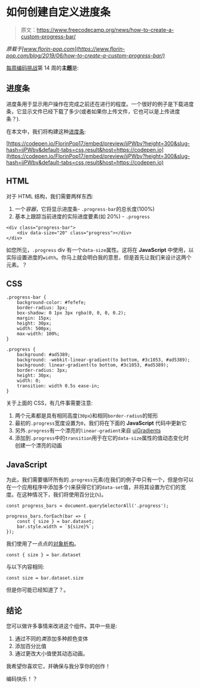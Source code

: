 # 如何创建自定义进度条

> 原文：<https://www.freecodecamp.org/news/how-to-create-a-custom-progress-bar/>

*原载于[www.florin-pop.com](https://www.florin-pop.com/blog/2019/06/how-to-create-a-custom-progress-bar/)*

[每周编码挑战](https://florin-pop.com/blog/2019/03/weekly-coding-challenge/)第 14 周的**主题**是:

## 进度条

进度条用于显示用户操作在完成之前还在进行的程度。一个很好的例子是下载进度条，它显示文件已经下载了多少(或者如果你上传文件，它也可以是上传进度条？).

在本文中，我们将构建这种[进度条](https://codepen.io/FlorinPop17/full/jjPWbv/):

[https://codepen.io/FlorinPop17/embed/preview/jjPWbv?height=300&slug-hash=jjPWbv&default-tabs=css,result&host=https://codepen.io](https://codepen.io/FlorinPop17/embed/preview/jjPWbv?height=300&slug-hash=jjPWbv&default-tabs=css,result&host=https://codepen.io)

## HTML

对于 HTML 结构，我们需要两样东西:

1.  一个*容器*，它将显示进度条- `.progress-bar`的总长度(100%)
2.  基本上跟踪当前进度的实际进度要素(如 20%) - `.progress`

```
<div class="progress-bar">
    <div data-size="20" class="progress"></div>
</div> 
```

如您所见，`.progress` div 有一个`data-size`属性。这将在 **JavaScript** 中使用，以实际设置进度的`width`。你马上就会明白我的意思，但是首先让我们来设计这两个元素。？

## CSS

```
.progress-bar {
    background-color: #fefefe;
    border-radius: 3px;
    box-shadow: 0 1px 3px rgba(0, 0, 0, 0.2);
    margin: 15px;
    height: 30px;
    width: 500px;
    max-width: 100%;
}

.progress {
    background: #ad5389;
    background: -webkit-linear-gradient(to bottom, #3c1053, #ad5389);
    background: linear-gradient(to bottom, #3c1053, #ad5389);
    border-radius: 3px;
    height: 30px;
    width: 0;
    transition: width 0.5s ease-in;
} 
```

关于上面的 CSS，有几件事需要注意:

1.  两个元素都是具有相同高度(`30px`)和相同`border-radius`的矩形
2.  最初的`.progress`宽度设置为`0`，我们将在下面的 **JavaScript** 代码中更新它
3.  另外`.progress`有一个漂亮的`linear-gradient`来自 [uiGradients](https://uigradients.com/)
4.  添加到`.progress`中的`transition`用于在它的`data-size`属性的值动态变化时创建一个漂亮的动画

## JavaScript

为此，我们需要循环所有的`.progress`元素(在我们的例子中只有一个，但是你可以在一个应用程序中添加多个)来获得它们的`data-set`值，并将其设置为它们的宽度。在这种情况下，我们将使用百分比(`%`)。

```
const progress_bars = document.querySelectorAll('.progress');

progress_bars.forEach(bar => {
    const { size } = bar.dataset;
    bar.style.width = `${size}%`;
}); 
```

我们使用了一点点的[对象析构](https://developer.mozilla.org/en-US/docs/Web/JavaScript/Reference/Operators/Destructuring_assignment)。

`const { size } = bar.dataset`

与以下内容相同:

`const size = bar.dataset.size`

但是你可能已经知道了？。

## 结论

您可以做许多事情来改进这个组件。其中一些是:

1.  通过不同的*类*添加多种颜色变体
2.  添加百分比值
3.  通过更改大小值使其动态动画。

我希望你喜欢它，并确保与我分享你的创作！

编码快乐！？